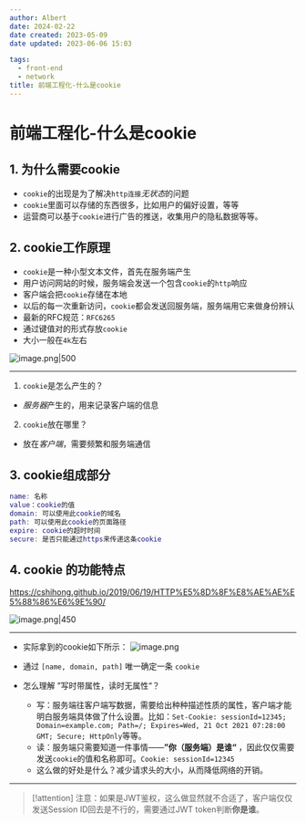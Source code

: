 ```yaml
---
author: Albert
date: 2024-02-22
date created: 2023-05-09
date updated: 2023-06-06 15:03

tags:
  - front-end
  - network
title: 前端工程化-什么是cookie
---
```


# 前端工程化-什么是cookie

## 1. 为什么需要cookie

- `cookie`的出现是为了解决`http连接`*无状态*的问题
- `cookie`里面可以存储的东西很多，比如用户的偏好设置，等等
- 运营商可以基于`cookie`进行广告的推送，收集用户的隐私数据等等。

## 2. cookie工作原理

- `cookie`是一种小型文本文件，首先在服务端产生
- 用户访问网站的时候，服务端会发送一个包含`cookie`的`http`响应
- 客户端会把`cookie`存储在本地
- 以后的每一次重新访问，`cookie`都会发送回服务端，服务端用它来做身份辨认
- 最新的RFC规范：`RFC6265`
- 通过键值对的形式存放`cookie`
- 大小一般在`4k`左右

![image.png|500](https://img-20221128.oss-cn-shanghai.aliyuncs.com/img-2023-05/20230606144720.png)

---

1. `cookie`是怎么产生的？

- *服务器*产生的，用来记录客户端的信息

2. `cookie`放在哪里？

- 放在*客户端*，需要频繁和服务端通信

## 3. cookie组成部分

```lua
name: 名称
value：cookie的值
domain: 可以使用此cookie的域名
path: 可以使用此cookie的页面路径
expire: cookie的超时时间
secure: 是否只能通过https来传递这条cookie
```

## 4. cookie 的功能特点

https://cshihong.github.io/2019/06/19/HTTP%E5%8D%8F%E8%AE%AE%E5%88%86%E6%9E%90/

![image.png|450](https://img-20221128.oss-cn-shanghai.aliyuncs.com/img-2023-05/20230606145042.png)

---

- 实际拿到的cookie如下所示：
  ![image.png](https://img-20221128.oss-cn-shanghai.aliyuncs.com/img-2023-05/20230606145338.png)

- 通过 `[name, domain, path]` 唯一确定一条 `cookie`
- 怎么理解 ”写时带属性，读时无属性“？
  - 写：服务端往客户端写数据，需要给出种种描述性质的属性，客户端才能明白服务端具体做了什么设置。比如：`Set-Cookie: sessionId=12345; Domain=example.com; Path=/; Expires=Wed, 21 Oct 2021 07:28:00 GMT; Secure; HttpOnly`等等。
  - 读：服务端只需要知道一件事情——**”你（服务端）是谁“** ，因此仅仅需要发送`cookie`的值和名称即可。`Cookie: sessionId=12345`
  - 这么做的好处是什么？减少请求头的大小，从而降低网络的开销。

---

> [!attention]
> 注意：如果是JWT鉴权，这么做显然就不合适了，客户端仅仅发送Session ID回去是不行的，需要通过JWT token判断**你是谁**。
